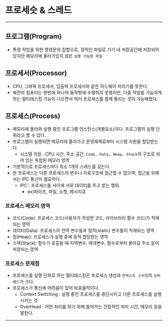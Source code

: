 # 프로세슷 & 스레드

---

## 프로그램(Program)
- 특정 작업을 위한 명령문의 집합으로, 정적인 파일로 기기 내 저장공간에 저장되어있지만 메모리에 올라가있지 않은 `실행 가능한 파일`

## 프로세서(Processor)
- CPU, 그래픽 프로세서, 입출력 프로세서와 같은 하드웨어 처리기를 뜻한다.
- 예전의 컴퓨터는 한번에 하나의 동작밖에 수행하지 못했지만, 다중 작업을 가능하게 하는 멀티태스킹 기능이 나오면서 여러 프로세스를 함께 돌리는 것이 가능해졌다.

## 프로세스(Process)
- 메모리에 올라와 실행 중인 프로그램 인스턴스(개별요소)이다. 프로그램의 실행 단위라고 할 수 있다.
- 프로그램이 실행되면 메모리에 올라가고 운영체제로부터 시스템 자원을 할당받는다.
  - 시스템 자원 : CPU 시간, 주소 공간, `Code, Data, Heap, Stack`의 구조로 되어 있는 독립된 메모리 영역
- 기본적으로 프로세스마다 최소 1개의 스레드를 갖는다.
- 한 프로세스는 다른 프로세스의 변수나 자료구조에 접근할 수 없으며, 접근을 위해서는 IPC 통신이 필요하다.
  - IPC : 프로세스들 사이에 서로 데이터를 주고 받는 행위. 
    - ex)파이프, 파일, 소켓, 메시지큐

### 프로세스 메모리 영역
- 코드(Code): 프로세스 코드(사용자가 작성한 코드, 라이브러리 함수 코드)가 적재되는 영역
- 데이터(Data): 프로세스의 전역 변수들과 정적(static) 변수들이 적재되는 영역
- 힙(Heap): 프로세스가 실행 중에 동적 할당받는 영역
- 스택(Stack): 함수가 호출될 때 지역변수, 매개변수, 함수로부터 돌아갈 주소 등이 저장되는 영역

### 프로세스 문제점
- 프로세스를 실행 단위로 하는 멀티태스킹은 프로세스 생성과 `컨텍스트 스위칭`의 `오버헤드`가 크다.
- 프로세스가 통신에 어려움이 있어 비효율적이다.
  - Context Switching : 실행 중인 프로세스를 중단시키고 다른 프로세스를 실행시키는 것
  - OverHead : 어떤 처리를 하기 위해 들어가는 간접적인 처리 시간, 메모리 등을 말한다.

---